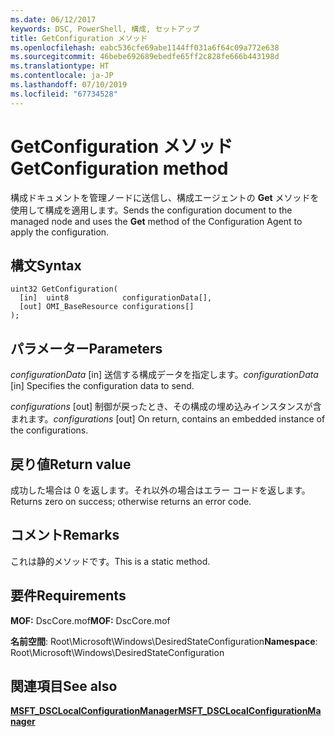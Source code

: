 ```yaml
---
ms.date: 06/12/2017
keywords: DSC, PowerShell, 構成, セットアップ
title: GetConfiguration メソッド
ms.openlocfilehash: eabc536cfe69abe1144ff031a6f64c09a772e638
ms.sourcegitcommit: 46bebe692689ebedfe65ff2c828fe666b443198d
ms.translationtype: HT
ms.contentlocale: ja-JP
ms.lasthandoff: 07/10/2019
ms.locfileid: "67734528"
---
```

# <a name="getconfiguration-method"></a><span data-ttu-id="e8761-103">GetConfiguration メソッド</span><span class="sxs-lookup"><span data-stu-id="e8761-103">GetConfiguration method</span></span>

<span data-ttu-id="e8761-104">構成ドキュメントを管理ノードに送信し、構成エージェントの **Get** メソッドを使用して構成を適用します。</span><span class="sxs-lookup"><span data-stu-id="e8761-104">Sends the configuration document to the managed node and uses the **Get** method of the Configuration Agent to apply the configuration.</span></span>

## <a name="syntax"></a><span data-ttu-id="e8761-105">構文</span><span class="sxs-lookup"><span data-stu-id="e8761-105">Syntax</span></span>

```mof
uint32 GetConfiguration(
  [in]  uint8            configurationData[],
  [out] OMI_BaseResource configurations[]
);
```

## <a name="parameters"></a><span data-ttu-id="e8761-106">パラメーター</span><span class="sxs-lookup"><span data-stu-id="e8761-106">Parameters</span></span>

<span data-ttu-id="e8761-107">*configurationData* \[in\] 送信する構成データを指定します。</span><span class="sxs-lookup"><span data-stu-id="e8761-107">*configurationData* \[in\] Specifies the configuration data to send.</span></span>

<span data-ttu-id="e8761-108">*configurations* \[out\] 制御が戻ったとき、その構成の埋め込みインスタンスが含まれます。</span><span class="sxs-lookup"><span data-stu-id="e8761-108">*configurations* \[out\] On return, contains an embedded instance of the configurations.</span></span>

## <a name="return-value"></a><span data-ttu-id="e8761-109">戻り値</span><span class="sxs-lookup"><span data-stu-id="e8761-109">Return value</span></span>

<span data-ttu-id="e8761-110">成功した場合は 0 を返します。それ以外の場合はエラー コードを返します。</span><span class="sxs-lookup"><span data-stu-id="e8761-110">Returns zero on success; otherwise returns an error code.</span></span>

## <a name="remarks"></a><span data-ttu-id="e8761-111">コメント</span><span class="sxs-lookup"><span data-stu-id="e8761-111">Remarks</span></span>

<span data-ttu-id="e8761-112">これは静的メソッドです。</span><span class="sxs-lookup"><span data-stu-id="e8761-112">This is a static method.</span></span>

## <a name="requirements"></a><span data-ttu-id="e8761-113">要件</span><span class="sxs-lookup"><span data-stu-id="e8761-113">Requirements</span></span>

<span data-ttu-id="e8761-114">**MOF:** DscCore.mof</span><span class="sxs-lookup"><span data-stu-id="e8761-114">**MOF:** DscCore.mof</span></span>

<span data-ttu-id="e8761-115">**名前空間**: Root\Microsoft\Windows\DesiredStateConfiguration</span><span class="sxs-lookup"><span data-stu-id="e8761-115">**Namespace**: Root\Microsoft\Windows\DesiredStateConfiguration</span></span>

## <a name="see-also"></a><span data-ttu-id="e8761-116">関連項目</span><span class="sxs-lookup"><span data-stu-id="e8761-116">See also</span></span>

[<span data-ttu-id="e8761-117">**MSFT_DSCLocalConfigurationManager**</span><span class="sxs-lookup"><span data-stu-id="e8761-117">**MSFT_DSCLocalConfigurationManager**</span></span>](msft-dsclocalconfigurationmanager.md)
